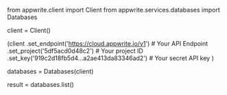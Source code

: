 from appwrite.client import Client
from appwrite.services.databases import Databases

client = Client()

(client
  .set_endpoint('https://cloud.appwrite.io/v1') # Your API Endpoint
  .set_project('5df5acd0d48c2') # Your project ID
  .set_key('919c2d18fb5d4...a2ae413da83346ad2') # Your secret API key
)

databases = Databases(client)

result = databases.list()
